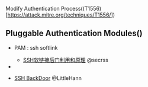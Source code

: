 Modify Authentication Process((T1556)[https://attack.mitre.org/techniques/T1556/])

## Pluggable Authentication Modules()
- PAM : ssh softlink
  - [SSH软链接后门利用和原理](https://www.secrss.com/articles/33698)  @secrss
- 

- [SSH BackDoor](https://www.cnblogs.com/LittleHann/p/4596223.html#_lab2_0_0)  @LittleHann
